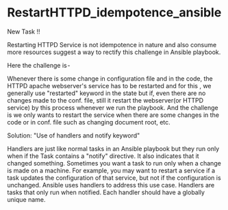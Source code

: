 # RestartHTTPD_idempotence_ansible
New Task !!

Restarting HTTPD Service is not idempotence in nature and also consume more resources suggest a way to rectify this challenge in Ansible playbook.

Here the challenge is - 

Whenever there is some change in configuration file and in the code, the HTTPD apache webserver's service has to be restarted and for this , we generally use "restarted" keyword in the state but if, even there are no changes made to the conf. file, still it restart the webserver(or HTTPD service) by this process whenever we run the playbook. And the challenge is we only wants to restart the service when there are some changes in the code or in conf. file such as changing document root, etc.

Solution: "Use of handlers and notify keyword"

Handlers are just like normal tasks in an Ansible playbook but they run only when if the Task contains a "notify" directive. It also indicates that it changed something.
Sometimes you want a task to run only when a change is made on a machine. For example, you may want to restart a service if a task updates the configuration of that service, but not if the configuration is unchanged. Ansible uses handlers to address this use case. Handlers are tasks that only run when notified. Each handler should have a globally unique name.


